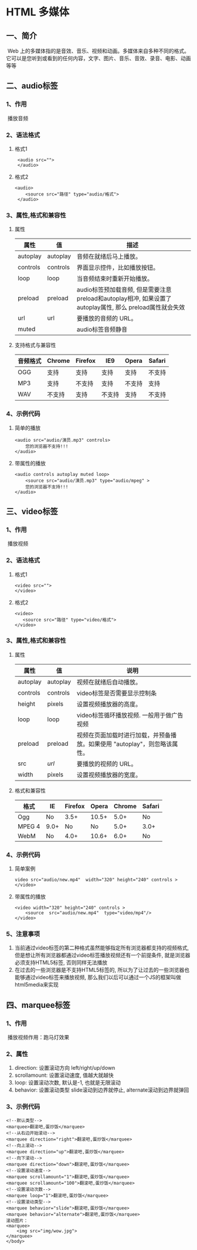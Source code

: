 # HTML 多媒体

## 一、简介

​    Web 上的多媒体指的是音效、音乐、视频和动画。多媒体来自多种不同的格式。它可以是您听到或看到的任何内容，文字、图片、音乐、音效、录音、电影、动画等等

## 二、audio标签

### 1、作用

​    播放音频

### 2、语法格式

1. 格式1

   ```
    <audio src="">
    </audio>
   ```

1. 格式2

   ```
   <audio>
       <source src="路径" type="audio/格式">
    </audio>
   ```

### 3、属性,格式和兼容性

1. 属性

   | 属性 | 值 | 描述 |
   | --- | --- | --- |
   | autoplay | autoplay | 音频在就绪后马上播放。 |
   | controls | controls | 界面显示控件，比如播放按钮。 |
   | loop | loop | 当音频结束时重新开始播放。 |
   | preload | preload | audio标签预加载音频, 但是需要注意preload和autoplay相冲, 如果设置了autoplay属性, 那么 preload属性就会失效 |
   | url | url | 要播放的音频的 URL。 |
   | muted |  | audio标签音频静音 |

2. 支持格式与兼容性

   | **音频格式** | **Chrome** | **Firefox** | **IE9** | **Opera** | **Safari** |
   | --- | --- | --- | --- | --- | --- |
   | OGG | 支持 | 支持 | 支持 | 支持 | 不支持 |
   | MP3 | 支持 | 不支持 | 支持 | 不支持 | 支持 |
   | WAV | 不支持 | 支持 | 不支持 | 支持 | 不支持 |

### 4、示例代码

1. 简单的播放

   ```
   <audio src="audio/演员.mp3" controls>
       您的浏览器不支持!!!
   </audio>
   ```

2. 带属性的播放

   ```
   <audio controls autoplay muted loop>
       <source src="audio/演员.mp3" type="audio/mpeg" >
       您的浏览器不支持!!!
   </audio>
   ```

## 三、video标签

### 1、作用

​    播放视频

### 2、语法格式

1. 格式1

   ```
   <video src="">
   </video>
   ```

2. 格式2

   ```
   <video>
      <source src="路径" type="video/格式">
   </video>
   ```

### 3、属性,格式和兼容性

1. 属性

   | 属性 | 值 | 说明 |
   | --- | --- | --- |
   | autoplay | autoplay | 视频在就绪后自动播放。 |
   | controls | controls | video标签是否需要显示控制条 |
   | height | pixels | 设置视频播放器的高度。 |
   | loop | loop | video标签循环播放视频. 一般用于做广告视频 |
   | preload | preload | 视频在页面加载时进行加载，并预备播放。如果使用 "autoplay"，则忽略该属性。 |
   | src | _url_ | 要播放的视频的 URL。 |
   | width | pixels | 设置视频播放器的宽度。 |

2. 格式和兼容性

   | 格式 | IE | Firefox | Opera | Chrome | Safari |
   | --- | --- | --- | --- | --- | --- |
   | Ogg | No | 3.5+ | 10.5+ | 5.0+ | No |
   | MPEG 4 | 9.0+ | No | No | 5.0+ | 3.0+ |
   | WebM | No | 4.0+ | 10.6+ | 6.0+ | No |

### 4、示例代码

1. 简单案例

   ```
   video src="audio/new.mp4"  width="320" height="240" controls >
   </video>
   ```

2. 带属性的播放

   ```
   <video width="320" height="240" controls >
       <source  src="audio/new.mp4"  type="video/mp4"/>
   </video>
   ```

### 5、注意事项

1. 当前通过video标签的第二种格式虽然能够指定所有浏览器都支持的视频格式, 但是想让所有浏览器都通过video标签播放视频还有一个前提条件, 就是浏览器必须支持HTML5标签, 否则同样无法播放
2. 在过去的一些浏览器是不支持HTML5标签的, 所以为了让过去的一些浏览器也能够通过video标签来播放视频, 那么我们以后可以通过一个JS的框架叫做html5media来实现

## 四、marquee标签

### 1、作用

​    播放视频作用：跑马灯效果

### 2、属性

1. direction: 设置滚动方向 left/right/up/down
2. scrollamount: 设置滚动速度, 值越大就越快
3. loop: 设置滚动次数, 默认是-1, 也就是无限滚动
4. behavior: 设置滚动类型 slide滚动到边界就停止, alternate滚动到边界就弹回

### 3、示例代码

```
<!--默认类型-->
<marquee>翻滚吧,蛋炒饭</marquee>
<!--从右边开始滚动-->
<marquee direction="right">翻滚吧,蛋炒饭</marquee>
<!--向上滚动-->
<marquee direction="up">翻滚吧,蛋炒饭</marquee>
<!--向下滚动-->
<marquee direction="down">翻滚吧,蛋炒饭</marquee>
<!--设置滚动速度-->
<marquee scrollamount="1">翻滚吧,蛋炒饭</marquee>
<marquee scrollamount="100">翻滚吧,蛋炒饭</marquee>
<!--设置滚动次数-->
<marquee loop="1">翻滚吧,蛋炒饭</marquee>
<!--设置滚动类型-->
<marquee behavior="slide">翻滚吧,蛋炒饭</marquee>
<marquee behavior="alternate">翻滚吧,蛋炒饭</marquee>
滚动图片：
<marquee>
    <img src="img/wow.jpg">
</marquee>
</body>
```



